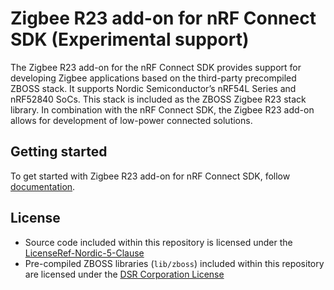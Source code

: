 # Zigbee R23 add-on for nRF Connect SDK (Experimental support)

The Zigbee R23 add-on for the nRF Connect SDK provides support for developing Zigbee applications based on the third-party precompiled ZBOSS stack. It supports Nordic Semiconductor’s nRF54L Series and nRF52840 SoCs. This stack is included as the ZBOSS Zigbee R23 stack library. In combination with the nRF Connect SDK, the Zigbee R23 add-on allows for development of low-power connected solutions.

## Getting started
To get started with Zigbee R23 add-on for nRF Connect SDK, follow [documentation](https://docs.nordicsemi.com/bundle/addon-zigbee-r23-latest/page/index.html).

##  License
* Source code included within this repository is licensed under the [LicenseRef-Nordic-5-Clause](https://github.com/nrfconnect/ncs-zigbee/blob/main/LICENSE)
* Pre-compiled ZBOSS libraries (`lib/zboss`) included within this repository are licensed under the [DSR Corporation License](https://github.com/nrfconnect/ncs-zigbee/blob/main/lib/zboss/license.txt)
